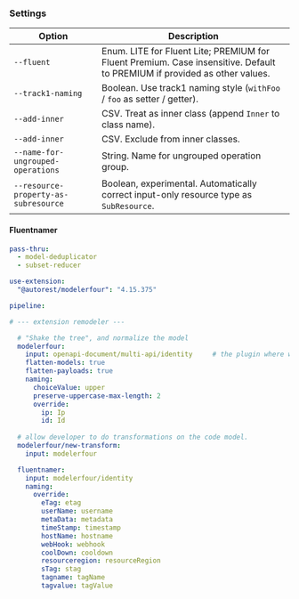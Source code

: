 ### Settings

| Option      | Description |
| ----------- | ----------- |
| `--fluent` | Enum. LITE for Fluent Lite; PREMIUM for Fluent Premium. Case insensitive. Default to PREMIUM if provided as other values. |
| `--track1-naming` | Boolean. Use track1 naming style (`withFoo` / `foo` as setter / getter). |
| `--add-inner` | CSV. Treat as inner class (append `Inner` to class name). |
| `--add-inner` | CSV. Exclude from inner classes. |
| `--name-for-ungrouped-operations` | String. Name for ungrouped operation group. |
| `--resource-property-as-subresource` | Boolean, experimental. Automatically correct input-only resource type as `SubResource`. |

#### Fluentnamer

``` yaml
pass-thru:
  - model-deduplicator
  - subset-reducer

use-extension:
  "@autorest/modelerfour": "4.15.375"

pipeline:

# --- extension remodeler ---

  # "Shake the tree", and normalize the model
  modelerfour:
    input: openapi-document/multi-api/identity     # the plugin where we get inputs from
    flatten-models: true
    flatten-payloads: true
    naming:
      choiceValue: upper
      preserve-uppercase-max-length: 2
      override:
        ip: Ip
        id: Id
  
  # allow developer to do transformations on the code model.
  modelerfour/new-transform:
    input: modelerfour

  fluentnamer:
    input: modelerfour/identity
    naming:
      override:
        eTag: etag
        userName: username
        metaData: metadata
        timeStamp: timestamp
        hostName: hostname
        webHook: webhook
        coolDown: cooldown
        resourceregion: resourceRegion
        sTag: stag
        tagname: tagName
        tagvalue: tagValue
```
